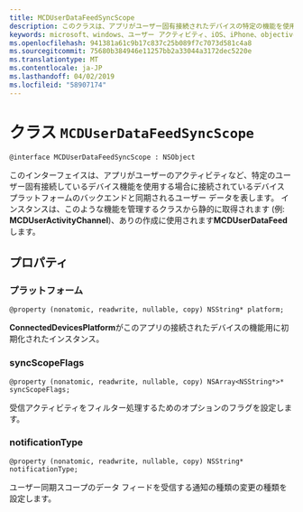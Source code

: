 ```yaml
---
title: MCDUserDataFeedSyncScope
description: このクラスは、アプリがユーザー固有接続されたデバイスの特定の機能を使用する場合に接続されているデバイス プラットフォームのバックエンドと同期されるユーザー データを表します。
keywords: microsoft、windows、ユーザー アクティビティ、iOS、iPhone、objectiveC に接続されているデバイス、プロジェクトのローマ
ms.openlocfilehash: 941381a61c9b17c837c25b089f7c7073d581c4a8
ms.sourcegitcommit: 75680b384946e11257bb2a33044a3172dec5220e
ms.translationtype: MT
ms.contentlocale: ja-JP
ms.lasthandoff: 04/02/2019
ms.locfileid: "58907174"
---
```

# <a name="class-mcduserdatafeedsyncscope"></a>クラス `MCDUserDataFeedSyncScope`

```
@interface MCDUserDataFeedSyncScope : NSObject
```
 このインターフェイスは、アプリがユーザーのアクティビティなど、特定のユーザー固有接続しているデバイス機能を使用する場合に接続されているデバイス プラットフォームのバックエンドと同期されるユーザー データを表します。 インスタンスは、このような機能を管理するクラスから静的に取得されます (例: **MCDUserActivityChannel**)、ありの作成に使用されます**MCDUserDataFeed**します。

## <a name="properties"></a>プロパティ

### <a name="platform"></a>プラットフォーム
`@property (nonatomic, readwrite, nullable, copy) NSString* platform;`

**ConnectedDevicesPlatform**がこのアプリの接続されたデバイスの機能用に初期化されたインスタンス。

### <a name="syncscopeflags"></a>syncScopeFlags
`@property (nonatomic, readwrite, nullable, copy) NSArray<NSString*>* syncScopeFlags;`

受信アクティビティをフィルター処理するためのオプションのフラグを設定します。

### <a name="notificationtype"></a>notificationType
`@property (nonatomic, readwrite, nullable, copy) NSString* notificationType;`

ユーザー同期スコープのデータ フィードを受信する通知の種類の変更の種類を設定します。

```
